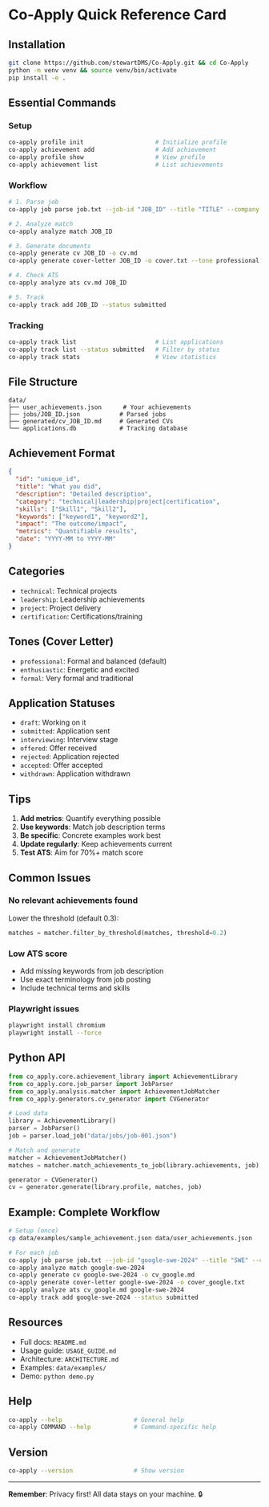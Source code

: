 # Co-Apply Quick Reference Card

## Installation

```bash
git clone https://github.com/stewartDMS/Co-Apply.git && cd Co-Apply
python -m venv venv && source venv/bin/activate
pip install -e .
```

## Essential Commands

### Setup
```bash
co-apply profile init                    # Initialize profile
co-apply achievement add                 # Add achievement
co-apply profile show                    # View profile
co-apply achievement list                # List achievements
```

### Workflow
```bash
# 1. Parse job
co-apply job parse job.txt --job-id "JOB_ID" --title "TITLE" --company "COMPANY"

# 2. Analyze match
co-apply analyze match JOB_ID

# 3. Generate documents
co-apply generate cv JOB_ID -o cv.md
co-apply generate cover-letter JOB_ID -o cover.txt --tone professional

# 4. Check ATS
co-apply analyze ats cv.md JOB_ID

# 5. Track
co-apply track add JOB_ID --status submitted
```

### Tracking
```bash
co-apply track list                      # List applications
co-apply track list --status submitted   # Filter by status
co-apply track stats                     # View statistics
```

## File Structure

```
data/
├── user_achievements.json      # Your achievements
├── jobs/JOB_ID.json           # Parsed jobs
├── generated/cv_JOB_ID.md     # Generated CVs
└── applications.db            # Tracking database
```

## Achievement Format

```json
{
  "id": "unique_id",
  "title": "What you did",
  "description": "Detailed description",
  "category": "technical|leadership|project|certification",
  "skills": ["Skill1", "Skill2"],
  "keywords": ["keyword1", "keyword2"],
  "impact": "The outcome/impact",
  "metrics": "Quantifiable results",
  "date": "YYYY-MM to YYYY-MM"
}
```

## Categories

- `technical`: Technical projects
- `leadership`: Leadership achievements
- `project`: Project delivery
- `certification`: Certifications/training

## Tones (Cover Letter)

- `professional`: Formal and balanced (default)
- `enthusiastic`: Energetic and excited
- `formal`: Very formal and traditional

## Application Statuses

- `draft`: Working on it
- `submitted`: Application sent
- `interviewing`: Interview stage
- `offered`: Offer received
- `rejected`: Application rejected
- `accepted`: Offer accepted
- `withdrawn`: Application withdrawn

## Tips

1. **Add metrics**: Quantify everything possible
2. **Use keywords**: Match job description terms
3. **Be specific**: Concrete examples work best
4. **Update regularly**: Keep achievements current
5. **Test ATS**: Aim for 70%+ match score

## Common Issues

### No relevant achievements found
Lower the threshold (default 0.3):
```python
matches = matcher.filter_by_threshold(matches, threshold=0.2)
```

### Low ATS score
- Add missing keywords from job description
- Use exact terminology from job posting
- Include technical terms and skills

### Playwright issues
```bash
playwright install chromium
playwright install --force
```

## Python API

```python
from co_apply.core.achievement_library import AchievementLibrary
from co_apply.core.job_parser import JobParser
from co_apply.analysis.matcher import AchievementJobMatcher
from co_apply.generators.cv_generator import CVGenerator

# Load data
library = AchievementLibrary()
parser = JobParser()
job = parser.load_job("data/jobs/job-001.json")

# Match and generate
matcher = AchievementJobMatcher()
matches = matcher.match_achievements_to_job(library.achievements, job)

generator = CVGenerator()
cv = generator.generate(library.profile, matches, job)
```

## Example: Complete Workflow

```bash
# Setup (once)
cp data/examples/sample_achievement.json data/user_achievements.json

# For each job
co-apply job parse job.txt --job-id "google-swe-2024" --title "SWE" --company "Google"
co-apply analyze match google-swe-2024
co-apply generate cv google-swe-2024 -o cv_google.md
co-apply generate cover-letter google-swe-2024 -o cover_google.txt
co-apply analyze ats cv_google.md google-swe-2024
co-apply track add google-swe-2024 --status submitted
```

## Resources

- Full docs: `README.md`
- Usage guide: `USAGE_GUIDE.md`
- Architecture: `ARCHITECTURE.md`
- Examples: `data/examples/`
- Demo: `python demo.py`

## Help

```bash
co-apply --help                    # General help
co-apply COMMAND --help            # Command-specific help
```

## Version

```bash
co-apply --version                 # Show version
```

---

**Remember**: Privacy first! All data stays on your machine. 🔒
